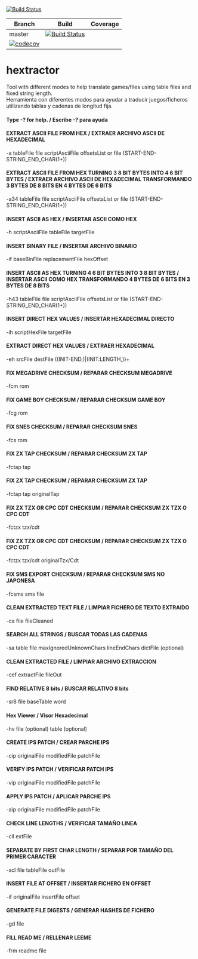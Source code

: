 [![Build Status](https://travis-ci.com/sewave/hextractor.svg?branch=master)](https://travis-ci.com/sewave/hextractor)

| Branch        | Build           | Coverage           |
| ------------- |:-------------:|:-------------:|
| master      | [![Build Status](https://travis-ci.com/sewave/hextractor.svg?branch=master)](https://travis-ci.com/sewave/hextractor)
 | [![codecov](https://codecov.io/gh/sewave/hextractor/branch/master/graph/badge.svg)](https://codecov.io/gh/sewave/hextractor) |


# hextractor
Tool with different modes to help translate games/files using table files and fixed string length.  
Herramienta con diferentes modos para ayudar a traducir juegos/ficheros utilizando tablas y cadenas de longitud fija.  
#### Type -? for help. / Escribe -? para ayuda  
#### EXTRACT ASCII FILE FROM HEX / EXTRAER ARCHIVO ASCII DE HEXADECIMAL  
-a tableFile file scriptAsciiFile offsetsList or file (START-END-STRING_END_CHAR(1+))  
#### EXTRACT ASCII FILE FROM HEX TURNING 3 8 BIT BYTES INTO 4 6 BIT BYTES / EXTRAER ARCHIVO ASCII DE HEXADECIMAL TRANSFORMANDO 3 BYTES DE 8 BITS EN 4 BYTES DE 6 BITS
-a34 tableFile file scriptAsciiFile offsetsList or file (START-END-STRING_END_CHAR(1+))  
#### INSERT ASCII AS HEX / INSERTAR ASCII COMO HEX  
-h scriptAsciiFile tableFile targetFile
#### INSERT BINARY FILE / INSERTAR ARCHIVO BINARIO
-if baseBinFile replacementFile hexOffset  
#### INSERT ASCII AS HEX TURNING 4 6 BIT BYTES INTO 3 8 BIT BYTES / INSERTAR ASCII COMO HEX TRANSFORMANDO 4 BYTES DE 6 BITS EN 3 BYTES DE 8 BITS
-h43 tableFile file scriptAsciiFile offsetsList or file (START-END-STRING_END_CHAR(1+))  
#### INSERT DIRECT HEX VALUES / INSERTAR HEXADECIMAL DIRECTO  
-ih scriptHexFile targetFile  
#### EXTRACT DIRECT HEX VALUES / EXTRAER HEXADECIMAL  
-eh srcFile destFile ((INIT-END,)|(INIT:LENGTH,))+  
#### FIX MEGADRIVE CHECKSUM / REPARAR CHECKSUM MEGADRIVE  
-fcm rom 
#### FIX GAME BOY CHECKSUM / REPARAR CHECKSUM GAME BOY  
-fcg rom  
#### FIX SNES CHECKSUM / REPARAR CHECKSUM SNES  
-fcs rom  
#### FIX ZX TAP CHECKSUM / REPARAR CHECKSUM ZX TAP  
-fctap tap  
#### FIX ZX TAP CHECKSUM / REPARAR CHECKSUM ZX TAP  
-fctap tap originalTap  
#### FIX ZX TZX OR CPC CDT CHECKSUM / REPARAR CHECKSUM ZX TZX O CPC CDT  
-fctzx tzx/cdt   
#### FIX ZX TZX OR CPC CDT CHECKSUM / REPARAR CHECKSUM ZX TZX O CPC CDT  
-fctzx tzx/cdt originalTzx/Cdt
#### FIX SMS EXPORT CHECKSUM / REPARAR CHECKSUM SMS NO JAPONESA
-fcsms sms file  
#### CLEAN EXTRACTED TEXT FILE / LIMPIAR FICHERO DE TEXTO EXTRAIDO  
-ca file fileCleaned  
#### SEARCH ALL STRINGS / BUSCAR TODAS LAS CADENAS  
-sa table file maxIgnoredUnknownChars lineEndChars dictFile (optional)  
#### CLEAN EXTRACTED FILE / LIMPIAR ARCHIVO EXTRACCION  
-cef extractFile fileOut  
#### FIND RELATIVE 8 bits / BUSCAR RELATIVO 8 bits  
-sr8 file baseTable word  
#### Hex Viewer / Visor Hexadecimal  
-hv file (optional) table (optional)  
#### CREATE IPS PATCH / CREAR PARCHE IPS 
 -cip originalFile modifiedFile patchFile  
#### VERIFY IPS PATCH / VERIFICAR PATCH IPS 
 -vip originalFile modifiedFile patchFile  
#### APPLY IPS PATCH / APLICAR PARCHE IPS  
-aip originalFile modifiedFile patchFile  
#### CHECK LINE LENGTHS / VERIFICAR TAMAÑO LINEA  
-cll extFile
#### SEPARATE BY FIRST CHAR LENGTH / SEPARAR POR TAMAÑO DEL PRIMER CARACTER
-scl file tableFile outFile
#### INSERT FILE AT OFFSET / INSERTAR FICHERO EN OFFSET
-if originalFile insertFile offset
#### GENERATE FILE DIGESTS / GENERAR HASHES DE FICHERO
-gd file
#### FILL READ ME / RELLENAR LEEME
-frm readme file

